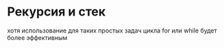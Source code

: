 # Рекурсия и стек
хотя использование для таких простых задач цикла for или while будет более эффективным
